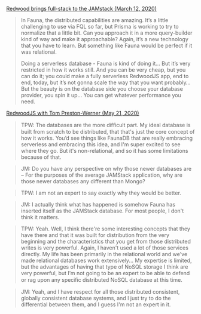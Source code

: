 [Redwood brings full-stack to the JAMstack (March 12, 2020)](https://changelog.com/jsparty/119)

>In Fauna, the distributed capabilities are amazing. It’s a little challenging to use via FQL so far, but Prisma is working to try to normalize that a little bit. Can you approach it in a more query-builder kind of way and make it approachable? Again, it’s a new technology that you have to learn. But something like Fauna would be perfect if it was relational.
>
>Doing a serverless database - Fauna is kind of doing it... But it’s very restricted in how it works still. And you can be very cheap, but you can do it; you could make a fully serverless RedwoodJS app, end to end, today, but it’s not gonna scale the way that you want probably… But the beauty is on the database side you choose your database provider, you spin it up… You can get whatever performance you need.

[RedwoodJS with Tom Preston-Werner (May 21, 2020)](https://www.softwaredaily.com/post/5ec7997912b353000c6381d8/RedwoodJS-with-Tom-PrestonWerner)

>TPW: The databases are the more difﬁcult part. My ideal database is built from scratch to be distributed, that that's just the core concept of how it works. You’d see things like FaunaDB that are really embracing serverless and embracing this idea, and I'm super excited to see where they go. But it's non-relational, and so it has some limitations because of that.

>JM: Do you have any perspective on why those newer databases are – For the purposes of the average JAMStack application, why are those newer databases any different than Mongo?

>TPW: I am not an expert to say exactly why they would be better.

>JM: I actually think what has happened is somehow Fauna has inserted itself as the JAMStack database. For most people, I don't think it matters.

>TPW: Yeah. Well, I think there're some interesting concepts that they have there and that it was built for distribution from the very beginning and the characteristics that you get from those distributed writes is very powerful. Again, I haven't used a lot of those services directly. My life has been primarily in the relational world and we've made relational databases work extensively... My expertise is limited, but the advantages of having that type of NoSQL storage I think are very powerful, but I’m not going to be an expert to be able to defend or rag upon any speciﬁc distributed NoSQL database at this time.

>JM: Yeah, and I have respect for all those distributed consistent, globally consistent database systems, and I just try to do the differential between them, and I guess I'm not an expert in it.

